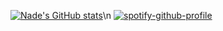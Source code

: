 [![Nade's GitHub stats](https://github-readme-stats.vercel.app/api?username=gn1e)](https://github.com/gn1e/github-readme-stats)\n
[![spotify-github-profile](https://spotify-github-profile.kittinanx.com/api/view?uid=31dlll4nrfaigz7xubuibsjjun2m&cover_image=true&theme=novatorem&show_offline=true&background_color=121212&interchange=false&bar_color=53b14f&bar_color_cover=false)](https://github.com/kittinan/spotify-github-profile)
